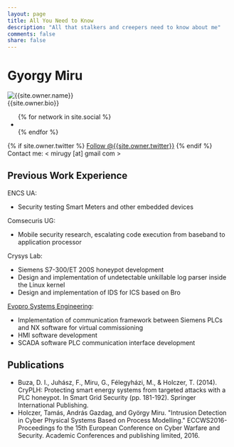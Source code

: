 ```yaml
---
layout: page
title: All You Need to Know
description: "All that stalkers and creepers need to know about me"
comments: false
share: false
---
```

# Gyorgy Miru
<div class="read-more-content author-info">
    <div class="author-container">
      <img class="author-img" src="{{site.url}}/{{site.owner.avatar}}" alt="{{site.owner.name}}" />
      <div class="author-bio">{{site.owner.bio}}</div>
    </div>
    <div class="author-share">
      <ul class="list-inline social-buttons">
        {% for network in site.social %}
          <li><a href="{{ network.url }}" target="_blank"><i class="fa fa-{{ network.title }} fa-fw"></i></a></li>
        {% endfor %}
      </ul>
      {% if site.owner.twitter %}
        <a href="https://twitter.com/{{site.owner.twitter}}" class="twitter-follow-button" data-show-count="false" data-size="large">Follow @{{site.owner.twitter}}</a>
      {% endif %}
      <br>
      Contact me: < mirugy [at] gmail com >
    </div>
</div>


## Previous Work Experience

ENCS UA:

* Security testing Smart Meters and other embedded devices

Comsecuris UG:

* Mobile security research, escalating code execution from baseband to application processor

Crysys Lab:

* Siemens S7-300/ET 200S honeypot development
* Design and implementation of undetectable unkillable log parser inside the Linux kernel
* Design and implementation of IDS for ICS based on Bro

[Evopro Systems Engineering](http://www.evopro.hu/eng):

* Implementation of communication framework between Siemens PLCs and NX software for virtual commissioning
* HMI software development
* SCADA software PLC communication interface development

## Publications

* Buza, D. I., Juhász, F., Miru, G., Félegyházi, M., & Holczer, T. (2014). CryPLH: Protecting smart energy systems from targeted attacks with a PLC honeypot. In Smart Grid Security (pp. 181-192). Springer International Publishing.
* Holczer, Tamás, András Gazdag, and György Miru. "Intrusion Detection in Cyber Physical Systems Based on Process Modelling." ECCWS2016-Proceedings fo the 15th European Conference on Cyber Warfare and Security. Academic Conferences and publishing limited, 2016.
